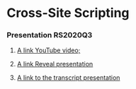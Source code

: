 # Cross-Site Scripting
### Presentation RS2020Q3

1. [A link YouTube video;](https://youtu.be/uU44FYTLaog)

2. [A link Reveal presentation](https://myfenix92-presentation-rss.netlify.app/)

3. [A link to the transcript presentation](https://myfenix92.github.io/presentation-RSSchool/transcription)